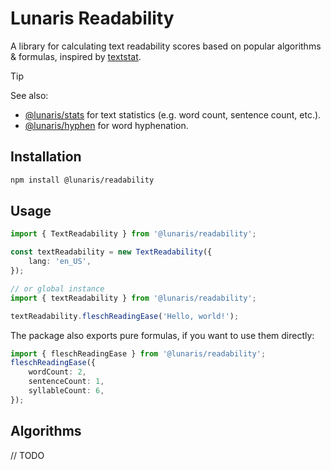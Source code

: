 # Lunaris Readability

A library for calculating text readability scores based on popular algorithms & formulas, inspired by [textstat](https://github.com/textstat/textstat).

> [!TIP]
> See also:
>   - [@lunaris/stats](https://github.com/LunarisApp/text-tools/tree/main/packages/stats) for text statistics (e.g. word count, sentence count, etc.).
>   - [@lunaris/hyphen](https://github.com/LunarisApp/text-tools/tree/main/packages/hyphen) for word hyphenation.

## Installation

```bash
npm install @lunaris/readability
```

## Usage

```typescript
import { TextReadability } from '@lunaris/readability';

const textReadability = new TextReadability({
    lang: 'en_US',
});

// or global instance
import { textReadability } from '@lunaris/readability';

textReadability.fleschReadingEase('Hello, world!');
```

The package also exports pure formulas, if you want to use them directly:

```typescript
import { fleschReadingEase } from '@lunaris/readability';
fleschReadingEase({
    wordCount: 2,
    sentenceCount: 1,
    syllableCount: 6,
});
```

## Algorithms
// TODO